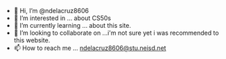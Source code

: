 - 👋 Hi, I’m @ndelacruz8606
- 👀 I’m interested in ... about CS50s
- 🌱 I’m currently learning ... about this site.
- 💞️ I’m looking to collaborate on ...i'm not sure yet i was recommended to this website.
- 📫 How to reach me ... ndelacruz8606@stu.neisd.net

<!---
ndelacruz8606/ndelacruz8606 is a ✨ special ✨ repository because its `README.md` (this file) appears on your GitHub profile.
You can click the Preview link to take a look at your changes.
--->
